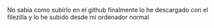 No sabia como subirlo en el github finalmente lo he descargado con el filezilla y lo he subido desde mi ordenador normal

